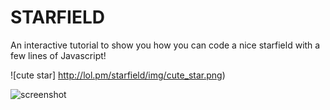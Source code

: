 # STARFIELD
An interactive tutorial to show you how you can code a nice starfield with a few lines of Javascript!

![cute star] http://lol.pm/starfield/img/cute_star.png)

![screenshot](http://lol.pm/starfield/img/screenshot.png)
